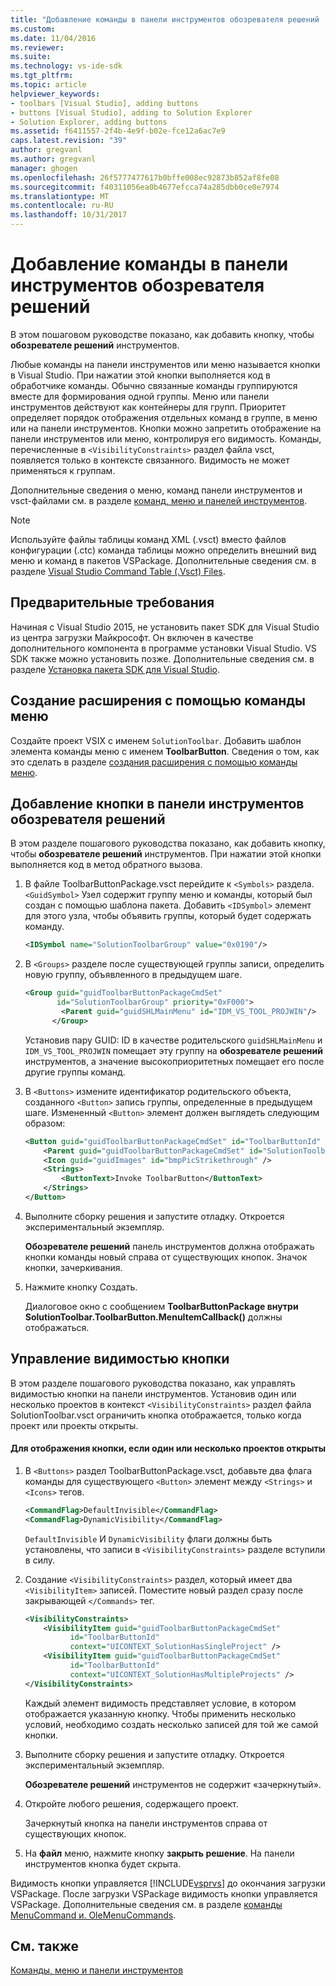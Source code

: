 ```yaml
---
title: "Добавление команды в панели инструментов обозревателя решений | Документы Microsoft"
ms.custom: 
ms.date: 11/04/2016
ms.reviewer: 
ms.suite: 
ms.technology: vs-ide-sdk
ms.tgt_pltfrm: 
ms.topic: article
helpviewer_keywords:
- toolbars [Visual Studio], adding buttons
- buttons [Visual Studio], adding to Solution Explorer
- Solution Explorer, adding buttons
ms.assetid: f6411557-2f4b-4e9f-b02e-fce12a6ac7e9
caps.latest.revision: "39"
author: gregvanl
ms.author: gregvanl
manager: ghogen
ms.openlocfilehash: 26f5777477617b0bffe008ec92873b852af8fe08
ms.sourcegitcommit: f40311056ea0b4677efcca74a285dbb0ce0e7974
ms.translationtype: MT
ms.contentlocale: ru-RU
ms.lasthandoff: 10/31/2017
---
```

# <a name="adding-a-command-to-the-solution-explorer-toolbar"></a>Добавление команды в панели инструментов обозревателя решений
В этом пошаговом руководстве показано, как добавить кнопку, чтобы **обозревателе решений** инструментов.  
  
 Любые команды на панели инструментов или меню называется кнопки в Visual Studio. При нажатии этой кнопки выполняется код в обработчике команды. Обычно связанные команды группируются вместе для формирования одной группы. Меню или панели инструментов действуют как контейнеры для групп. Приоритет определяет порядок отображения отдельных команд в группе, в меню или на панели инструментов. Кнопки можно запретить отображение на панели инструментов или меню, контролируя его видимость. Команды, перечисленные в `<VisibilityConstraints>` раздел файла vsct, появляется только в контексте связанного. Видимость не может применяться к группам.  
  
 Дополнительные сведения о меню, команд панели инструментов и vsct-файлами см. в разделе [команд, меню и панелей инструментов](../extensibility/internals/commands-menus-and-toolbars.md).  
  
> [!NOTE]
>  Используйте файлы таблицы команд XML (.vsct) вместо файлов конфигурации (.ctc) команда таблицы можно определить внешний вид меню и команд в пакетов VSPackage. Дополнительные сведения см. в разделе [Visual Studio Command Table (.Vsct) Files](../extensibility/internals/visual-studio-command-table-dot-vsct-files.md).  
  
## <a name="prerequisites"></a>Предварительные требования  
 Начиная с Visual Studio 2015, не установить пакет SDK для Visual Studio из центра загрузки Майкрософт. Он включен в качестве дополнительного компонента в программе установки Visual Studio. VS SDK также можно установить позже. Дополнительные сведения см. в разделе [Установка пакета SDK для Visual Studio](../extensibility/installing-the-visual-studio-sdk.md).  
  
## <a name="creating-an-extension-with-a-menu-command"></a>Создание расширения с помощью команды меню  
 Создайте проект VSIX с именем `SolutionToolbar`. Добавить шаблон элемента команды меню с именем **ToolbarButton**. Сведения о том, как это сделать в разделе [создания расширения с помощью команды меню](../extensibility/creating-an-extension-with-a-menu-command.md).  
  
## <a name="adding-a-button-to-the-solution-explorer-toolbar"></a>Добавление кнопки в панели инструментов обозревателя решений  
 В этом разделе пошагового руководства показано, как добавить кнопку, чтобы **обозревателе решений** инструментов. При нажатии этой кнопки выполняется код в метод обратного вызова.  
  
1.  В файле ToolbarButtonPackage.vsct перейдите к `<Symbols>` раздела. `<GuidSymbol>` Узел содержит группу меню и команды, который был создан с помощью шаблона пакета. Добавить `<IDSymbol>` элемент для этого узла, чтобы объявить группы, который будет содержать команду.  
  
    ```xml  
    <IDSymbol name="SolutionToolbarGroup" value="0x0190"/>  
    ```  
  
2.  В `<Groups>` разделе после существующей группы записи, определить новую группу, объявленного в предыдущем шаге.  
  
    ```xml  
    <Group guid="guidToolbarButtonPackageCmdSet"  
           id="SolutionToolbarGroup" priority="0xF000">  
            <Parent guid="guidSHLMainMenu" id="IDM_VS_TOOL_PROJWIN"/>  
          </Group>  
    ```  
  
     Установив пару GUID: ID в качестве родительского `guidSHLMainMenu` и `IDM_VS_TOOL_PROJWIN` помещает эту группу на **обозревателе решений** инструментов, а значение высокоприоритетных помещает его после другие группы команд.  
  
3.  В `<Buttons>` измените идентификатор родительского объекта, созданного `<Button>` запись группы, определенные в предыдущем шаге. Измененный `<Button>` элемент должен выглядеть следующим образом:  
  
    ```xml  
    <Button guid="guidToolbarButtonPackageCmdSet" id="ToolbarButtonId" priority="0x0100" type="Button">  
        <Parent guid="guidToolbarButtonPackageCmdSet" id="SolutionToolbarGroup" />  
        <Icon guid="guidImages" id="bmpPicStrikethrough" />  
        <Strings>  
            <ButtonText>Invoke ToolbarButton</ButtonText>  
        </Strings>  
    </Button>  
    ```  
  
4.  Выполните сборку решения и запустите отладку. Откроется экспериментальный экземпляр.  
  
     **Обозревателе решений** панель инструментов должна отображать кнопки команды новый справа от существующих кнопок. Значок кнопки, зачеркивания.  
  
5.  Нажмите кнопку Создать.  
  
     Диалоговое окно с сообщением **ToolbarButtonPackage внутри SolutionToolbar.ToolbarButton.MenuItemCallback()** должны отображаться.  
  
## <a name="controlling-the-visibility-of-a-button"></a>Управление видимостью кнопки  
 В этом разделе пошагового руководства показано, как управлять видимостью кнопки на панели инструментов. Установив один или несколько проектов в контекст `<VisibilityConstraints>` раздел файла SolutionToolbar.vsct ограничить кнопка отображается, только когда проект или проекты открыты.  
  
#### <a name="to-display-a-button-when-one-or-more-projects-are-open"></a>Для отображения кнопки, если один или несколько проектов открыты  
  
1.  В `<Buttons>` раздел ToolbarButtonPackage.vsct, добавьте два флага команды для существующего `<Button>` элемент между `<Strings>` и `<Icons>` тегов.  
  
    ```xml  
    <CommandFlag>DefaultInvisible</CommandFlag>  
    <CommandFlag>DynamicVisibility</CommandFlag>  
    ```  
  
     `DefaultInvisible` И `DynamicVisibility` флаги должны быть установлены, что записи в `<VisibilityConstraints>` разделе вступили в силу.  
  
2.  Создание `<VisibilityConstraints>` раздел, который имеет два `<VisibilityItem>` записей. Поместите новый раздел сразу после закрывающей `</Commands>` тег.  
  
    ```xml  
    <VisibilityConstraints>  
        <VisibilityItem guid="guidToolbarButtonPackageCmdSet"  
              id="ToolbarButtonId"  
              context="UICONTEXT_SolutionHasSingleProject" />  
        <VisibilityItem guid="guidToolbarButtonPackageCmdSet"  
              id="ToolbarButtonId"  
              context="UICONTEXT_SolutionHasMultipleProjects" />  
    </VisibilityConstraints>  
    ```  
  
     Каждый элемент видимость представляет условие, в котором отображается указанную кнопку. Чтобы применить несколько условий, необходимо создать несколько записей для той же самой кнопки.  
  
3.  Выполните сборку решения и запустите отладку. Откроется экспериментальный экземпляр.  
  
     **Обозревателе решений** инструментов не содержит «зачеркнутый».  
  
4.  Откройте любого решения, содержащего проект.  
  
     Зачеркнутый кнопка на панели инструментов справа от существующих кнопок.  
  
5.  На **файл** меню, нажмите кнопку **закрыть решение**. На панели инструментов кнопка будет скрыта.  
  
 Видимость кнопки управляется [!INCLUDE[vsprvs](../code-quality/includes/vsprvs_md.md)] до окончания загрузки VSPackage. После загрузки VSPackage видимость кнопки управляется VSPackage.  Дополнительные сведения см. в разделе [команды MenuCommand и. OleMenuCommands](../extensibility/menucommands-vs-olemenucommands.md).  
  
## <a name="see-also"></a>См. также  
 [Команды, меню и панели инструментов](../extensibility/internals/commands-menus-and-toolbars.md)